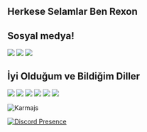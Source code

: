 ## Herkese Selamlar Ben Rexon



## Sosyal medya!
<p>
<a href="https://github.com/youtuberexon" target="_blank"><img src="https://img.shields.io/badge/GitHub-100000?style=for-the-badge&logo=github&logoColor=white"></a>
<a href="https://www.instagram.com/youtuberex0n/" target="_blank"><img src="https://img.shields.io/badge/Instagram-E4405F?style=for-the-badge&logo=instagram&logoColor=white"></a>
 <a href="https://discord.gg/visa" target="_blank"><img src="https://img.shields.io/badge/Discord-7289DA?style=for-the-badge&logo=discord&logoColor=white"></a>
</p>
  
  ## İyi Olduğum ve Bildiğim Diller
<p>
<img src="https://img.shields.io/badge/javascript%20-%23323330.svg?&style=for-the-badge&logo=javascript&logoColor=%23F7DF1E"/> 
<img src="https://img.shields.io/badge/typescript%20-%23E34F26.svg?&style=for-the-badge&logo=typescript&logoColor=white"/>
<img src="https://img.shields.io/badge/git%20-%231572B6.svg?&style=for-the-badge&logo=css3&logoColor=white"/> 
<img src="https://img.shields.io/badge/node.js%20-%2343853D.svg?&style=for-the-badge&logo=node.js&logoColor=white"/>
<img src="https://img.shields.io/badge/html5%20-%23E34F26.svg?&style=for-the-badge&logo=html5&logoColor=white"/>  
<img src="https://img.shields.io/badge/css3%20-%231572B6.svg?&style=for-the-badge&logo=css3&logoColor=white"/> 

</p>

<img src="https://komarev.com/ghpvc/?username=youtuberexon&label=Ziyaretçi%20Sayısı&color=552b75" alt="Karmajs" />  
   
[![Discord Presence](https://lanyard-profile-readme.vercel.app/api/:843434339584835584)](https://discord.com/users/:843434339584835584)

</p>
